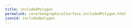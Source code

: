 ```yaml
---
title: includedPolygon
permalink: core/GeographicalSurface.includedPolygon.html
jsonid: includedpolygon
---
```

